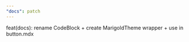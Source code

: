 ```yaml
---
"docs": patch
---
```


feat(docs): rename CodeBlock + create MarigoldTheme wrapper + use in button.mdx
